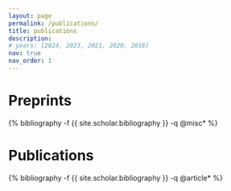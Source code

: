 ```yaml
---
layout: page
permalink: /publications/
title: publications
description: 
# years: [2024, 2023, 2021, 2020, 2018]
nav: true
nav_order: 1
---
```

<!-- _pages/publications.md -->



<div class="publications">
<h1>Preprints</h1>

{% bibliography -f {{ site.scholar.bibliography }} -q @misc* %}
<!-- {%- for y in page.years %}
  <h2 class="year">{{y}}</h2>


{% endfor %} -->
<h1>Publications</h1>
{% bibliography -f {{ site.scholar.bibliography }} -q @article* %}
</div>


<!-- {%- for y in page.years %}
  <h2 class="year">{{y}}</h2>
  {% bibliography -f {{ site.scholar.bibliography }} -q @*[year={{y}}]* %}
{% endfor %}

</div> -->
